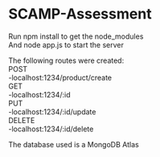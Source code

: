 # SCAMP-Assessment

Run npm install to get the node_modules <br/>
And node app.js to start the server <br/>

The following routes were created: <br/>
POST<br/>
-localhost:1234/product/create<br/>
GET<br/>
-localhost:1234/:id<br/>
PUT<br/>
-localhost:1234/:id/update<br/>
DELETE<br/>
-localhost:1234/:id/delete<br/>

The database used is a MongoDB Atlas
